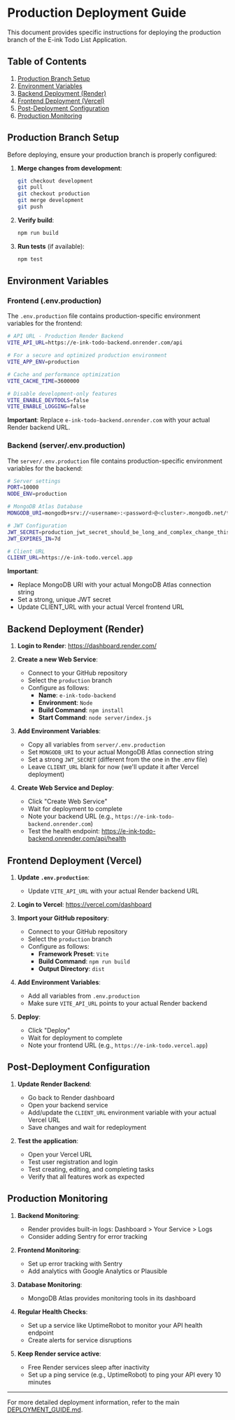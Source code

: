 # Production Deployment Guide

This document provides specific instructions for deploying the production branch of the E-ink Todo List Application.

## Table of Contents
1. [Production Branch Setup](#production-branch-setup)
2. [Environment Variables](#environment-variables)
3. [Backend Deployment (Render)](#backend-deployment-render)
4. [Frontend Deployment (Vercel)](#frontend-deployment-vercel)
5. [Post-Deployment Configuration](#post-deployment-configuration)
6. [Production Monitoring](#production-monitoring)

## Production Branch Setup

Before deploying, ensure your production branch is properly configured:

1. **Merge changes from development**:
   ```bash
   git checkout development
   git pull
   git checkout production
   git merge development
   git push
   ```

2. **Verify build**:
   ```bash
   npm run build
   ```

3. **Run tests** (if available):
   ```bash
   npm test
   ```

## Environment Variables

### Frontend (.env.production)

The `.env.production` file contains production-specific environment variables for the frontend:

```bash
# API URL - Production Render Backend
VITE_API_URL=https://e-ink-todo-backend.onrender.com/api

# For a secure and optimized production environment
VITE_APP_ENV=production

# Cache and performance optimization
VITE_CACHE_TIME=3600000

# Disable development-only features
VITE_ENABLE_DEVTOOLS=false
VITE_ENABLE_LOGGING=false
```

**Important**: Replace `e-ink-todo-backend.onrender.com` with your actual Render backend URL.

### Backend (server/.env.production)

The `server/.env.production` file contains production-specific environment variables for the backend:

```bash
# Server settings
PORT=10000
NODE_ENV=production

# MongoDB Atlas Database
MONGODB_URI=mongodb+srv://<username>:<password>@<cluster>.mongodb.net/todo-app?retryWrites=true&w=majority

# JWT Configuration
JWT_SECRET=production_jwt_secret_should_be_long_and_complex_change_this
JWT_EXPIRES_IN=7d

# Client URL
CLIENT_URL=https://e-ink-todo.vercel.app
```

**Important**: 
- Replace MongoDB URI with your actual MongoDB Atlas connection string
- Set a strong, unique JWT secret
- Update CLIENT_URL with your actual Vercel frontend URL

## Backend Deployment (Render)

1. **Login to Render**: https://dashboard.render.com/

2. **Create a new Web Service**:
   - Connect to your GitHub repository
   - Select the `production` branch
   - Configure as follows:
     - **Name**: `e-ink-todo-backend`
     - **Environment**: `Node`
     - **Build Command**: `npm install`
     - **Start Command**: `node server/index.js`

3. **Add Environment Variables**:
   - Copy all variables from `server/.env.production`
   - Set `MONGODB_URI` to your actual MongoDB Atlas connection string
   - Set a strong `JWT_SECRET` (different from the one in the .env file)
   - Leave `CLIENT_URL` blank for now (we'll update it after Vercel deployment)

4. **Create Web Service and Deploy**:
   - Click "Create Web Service"
   - Wait for deployment to complete
   - Note your backend URL (e.g., `https://e-ink-todo-backend.onrender.com`)
   - Test the health endpoint: https://e-ink-todo-backend.onrender.com/api/health

## Frontend Deployment (Vercel)

1. **Update `.env.production`**:
   - Update `VITE_API_URL` with your actual Render backend URL

2. **Login to Vercel**: https://vercel.com/dashboard

3. **Import your GitHub repository**:
   - Connect to your GitHub repository
   - Select the `production` branch
   - Configure as follows:
     - **Framework Preset**: `Vite`
     - **Build Command**: `npm run build`
     - **Output Directory**: `dist`

4. **Add Environment Variables**:
   - Add all variables from `.env.production`
   - Make sure `VITE_API_URL` points to your actual Render backend

5. **Deploy**:
   - Click "Deploy"
   - Wait for deployment to complete
   - Note your frontend URL (e.g., `https://e-ink-todo.vercel.app`)

## Post-Deployment Configuration

1. **Update Render Backend**:
   - Go back to Render dashboard
   - Open your backend service
   - Add/update the `CLIENT_URL` environment variable with your actual Vercel URL
   - Save changes and wait for redeployment

2. **Test the application**:
   - Open your Vercel URL
   - Test user registration and login
   - Test creating, editing, and completing tasks
   - Verify that all features work as expected

## Production Monitoring

1. **Backend Monitoring**:
   - Render provides built-in logs: Dashboard > Your Service > Logs
   - Consider adding Sentry for error tracking

2. **Frontend Monitoring**:
   - Set up error tracking with Sentry
   - Add analytics with Google Analytics or Plausible

3. **Database Monitoring**:
   - MongoDB Atlas provides monitoring tools in its dashboard

4. **Regular Health Checks**:
   - Set up a service like UptimeRobot to monitor your API health endpoint
   - Create alerts for service disruptions

5. **Keep Render service active**:
   - Free Render services sleep after inactivity
   - Set up a ping service (e.g., UptimeRobot) to ping your API every 10 minutes

---

For more detailed deployment information, refer to the main [DEPLOYMENT_GUIDE.md](./DEPLOYMENT_GUIDE.md).
